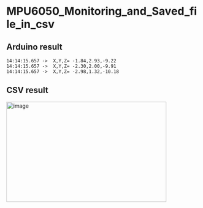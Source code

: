 # MPU6050_Monitoring_and_Saved_file_in_csv

## Arduino result 
```
14:14:15.657 ->  X,Y,Z= -1.84,2.93,-9.22
14:14:15.657 ->  X,Y,Z= -2.30,2.00,-9.91
14:14:15.657 ->  X,Y,Z= -2.98,1.32,-10.18
```

## CSV result

<img width="417" height="262" alt="image" src="https://github.com/user-attachments/assets/994eee22-ddae-4233-b02a-636fcb518e42" />
